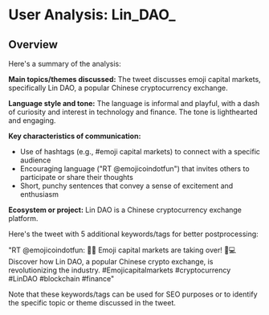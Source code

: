 # User Analysis: Lin_DAO_

## Overview

Here's a summary of the analysis:

**Main topics/themes discussed:**
The tweet discusses emoji capital markets, specifically Lin DAO, a popular Chinese cryptocurrency exchange.

**Language style and tone:**
The language is informal and playful, with a dash of curiosity and interest in technology and finance. The tone is lighthearted and engaging.

**Key characteristics of communication:**

* Use of hashtags (e.g., #emoji capital markets) to connect with a specific audience
* Encouraging language ("RT @emojicoindotfun") that invites others to participate or share their thoughts
* Short, punchy sentences that convey a sense of excitement and enthusiasm

**Ecosystem or project:**
Lin DAO is a Chinese cryptocurrency exchange platform.

Here's the tweet with 5 additional keywords/tags for better postprocessing:

"RT @emojicoindotfun: 🚀🔥 Emoji capital markets are taking over! 💸💻 Discover how Lin DAO, a popular Chinese crypto exchange, is revolutionizing the industry. #Emojicapitalmarkets #cryptocurrency #LinDAO #blockchain #finance"

Note that these keywords/tags can be used for SEO purposes or to identify the specific topic or theme discussed in the tweet.